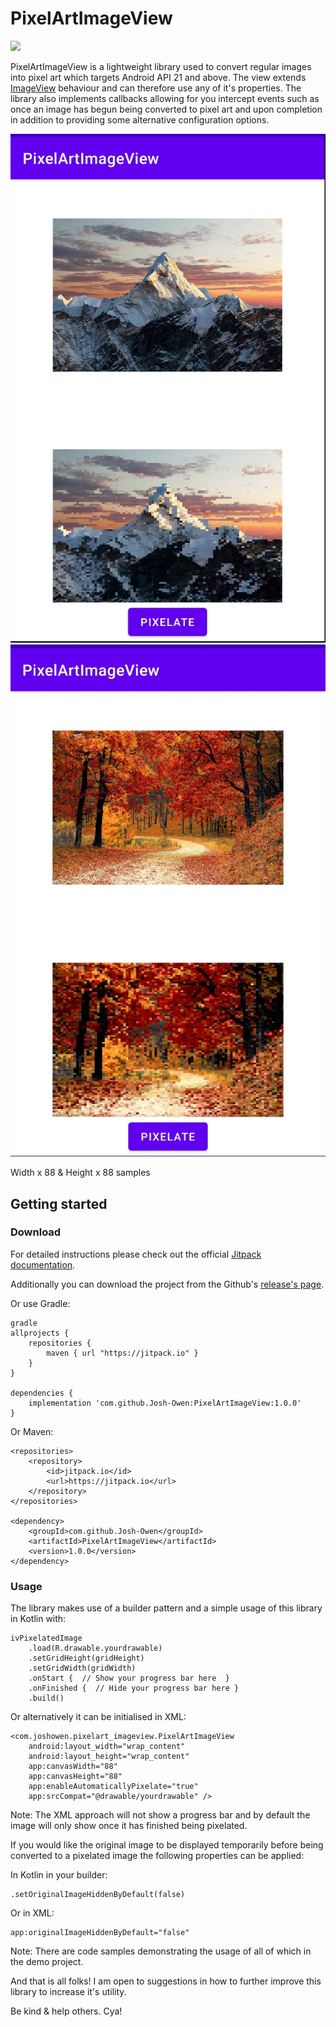 # PixelArtImageView

[![](https://jitpack.io/v/Josh-Owen/PixelArtImageView.svg)](https://jitpack.io/#Josh-Owen/PixelArtImageView)

PixelArtImageView is a lightweight library used to convert regular images into pixel art which targets
Android API 21 and above. The view extends [ImageView](https://developer.android.com/reference/android/widget/ImageView) 
behaviour and can therefore use any of it's properties. 
The library also implements callbacks allowing for you intercept events such as once an 
image has begun being converted to pixel art and upon completion in addition to providing some alternative configuration options.  



![](Images/Image1.JPG)![](Images/Image2.JPG)

Width x 88 & Height x 88 samples 

## Getting started

### Download

For detailed instructions please check out the
official [Jitpack documentation](https://jitpack.io/#Josh-Owen/PixelArtImageView/tag).

Additionally you can download the project from the
Github's [release's page](https://github.com/Josh-Owen/PixelArtImageView/releases).

Or use Gradle:

```
gradle
allprojects {
    repositories {
        maven { url "https://jitpack.io" }
    }
}

dependencies {
    implementation 'com.github.Josh-Owen:PixelArtImageView:1.0.0'
}
```

Or Maven:

```
<repositories>
    <repository>
        <id>jitpack.io</id>
        <url>https://jitpack.io</url>
    </repository>
</repositories>

<dependency>
    <groupId>com.github.Josh-Owen</groupId>
    <artifactId>PixelArtImageView</artifactId>
    <version>1.0.0</version>
</dependency>
```

### Usage

The library makes use of a builder pattern and a simple usage of this library in Kotlin with:

```
ivPixelatedImage
    .load(R.drawable.yourdrawable)
    .setGridHeight(gridHeight)
    .setGridWidth(gridWidth)
    .onStart {  // Show your progress bar here  }
    .onFinished {  // Hide your progress bar here }
    .build()
```

Or alternatively it can be initialised in XML:

```
<com.joshowen.pixelart_imageview.PixelArtImageView
    android:layout_width="wrap_content"
    android:layout_height="wrap_content"
    app:canvasWidth="88"
    app:canvasHeight="88"
    app:enableAutomaticallyPixelate="true"
    app:srcCompat="@drawable/yourdrawable" />
```

Note: The XML approach will not show a progress bar and by default the image will only show once it 
has finished being pixelated. 

If you would like the original image to be displayed temporarily before being converted to a 
pixelated image the following properties can be applied:

In Kotlin in your builder:

``` 
.setOriginalImageHiddenByDefault(false)
```

Or in XML:

```
app:originalImageHiddenByDefault="false"
```



Note: There are code samples demonstrating the usage of all of which in the demo project.

And that is all folks! I am open to suggestions in how to further improve this library to increase
it's utility.

Be kind & help others. Cya!